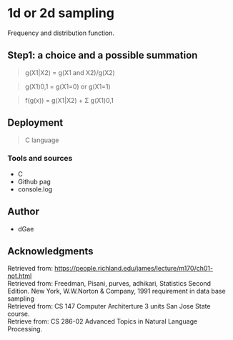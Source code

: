 # 1d or 2d sampling
Frequency and distribution function.

## Step1: a choice and a possible summation 
> g(X1|X2) = g(X1 and X2)/g(X2) 

> g(X1)0,1 = g(X1=0) or g(X1=1)

> f(g(x)) = g(X1|X2) + Σ g(X1)0,1

## Deployment 
> C language 

### Tools and sources
* C
* Github pag
* console.log

## Author
* dGae

## Acknowledgments
Retrieved from: https://people.richland.edu/james/lecture/m170/ch01-not.html <br>
Retrieved from: Freedman, Pisani, purves, adhikari, Statistics Second Edition. New York, W.W.Norton & Company, 1991
requirement in data base sampling <br>
Retrieved from: CS 147 Computer Architerture 3 units San Jose State course. <br>
Retrieve from: CS 286-02 Advanced Topics in Natural Language Processing.<br>



